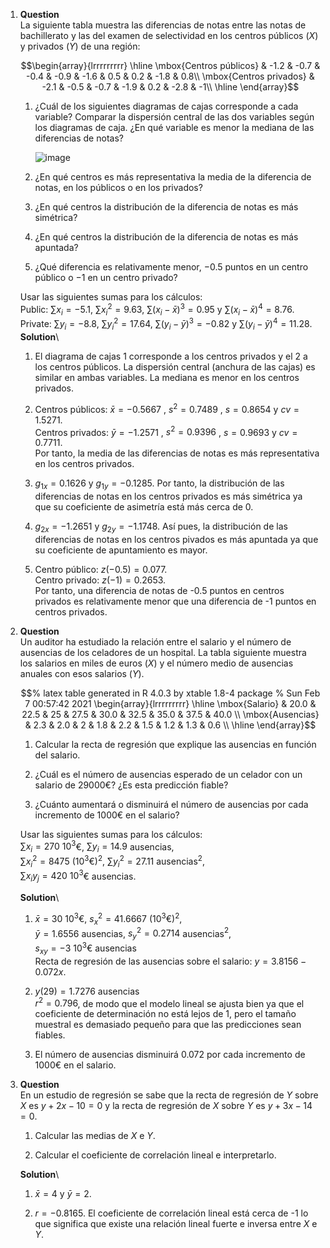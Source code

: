 1.  **Question**\
    La siguiente tabla muestra las diferencias de notas entre las notas
    de bachillerato y las del examen de selectividad en los centros
    públicos ($X$) y privados ($Y$) de una región:

    $$\begin{array}{lrrrrrrrrr}
      \hline
      \mbox{Centros públicos} & -1.2 & -0.7 & -0.4 & -0.9 & -1.6 & 0.5 & 0.2 & -1.8 & 0.8\\
      \mbox{Centros privados} & -2.1 & -0.5 & -0.7 & -1.9 & 0.2 & -2.8 & -1\\  
      \hline
      \end{array}$$

    1.  ¿Cuál de los siguientes diagramas de cajas corresponde a cada
        variable? Comparar la dispersión central de las dos variables
        según los diagramas de caja. ¿En qué variable es menor la
        mediana de las diferencias de notas?

        ![image](media/supplements1/exercise1/des-gen-16-boxplot-grades.svg)

    2.  ¿En qué centros es más representativa la media de la diferencia
        de notas, en los públicos o en los privados?

    3.  ¿En qué centros la distribución de la diferencia de notas es más
        simétrica?

    4.  ¿En qué centros la distribución de la diferencia de notas es más
        apuntada?

    5.  ¿Qué diferencia es relativamente menor, $-0.5$ puntos en un
        centro público o $-1$ en un centro privado?

    Usar las siguientes sumas para los cálculos:\
    Public: $\sum x_i=-5.1$, $\sum x_i^2=9.63$,
    $\sum (x_i-\bar x)^3=0.95$ y $\sum (x_i-\bar x)^4=8.76$.\
    Private: $\sum y_i=-8.8$, $\sum y_i^2=17.64$,
    $\sum (y_i-\bar y)^3=-0.82$ y $\sum (y_i-\bar y)^4=11.28$.\
    **Solution**\

    1.  El diagrama de cajas 1 corresponde a los centros privados y el 2
        a los centros públicos. La dispersión central (anchura de las
        cajas) es similar en ambas variables. La mediana es menor en los
        centros privados.

    2.  Centros públicos: $\bar x=-0.5667$ , $s^2=0.7489$ , $s=0.8654$ y
        $cv=1.5271$.\
        Centros privados: $\bar y=-1.2571$ , $s^2=0.9396$ , $s=0.9693$ y
        $cv=0.7711$.\
        Por tanto, la media de las diferencias de notas es más
        representativa en los centros privados.

    3.  $g_{1x}=0.1626$ y $g_{1y}=-0.1285$. Por tanto, la distribución
        de las diferencias de notas en los centros privados es más
        simétrica ya que su coeficiente de asimetría está más cerca
        de 0.

    4.  $g_{2x}=-1.2651$ y $g_{2y}=-1.1748$. Así pues, la distribución
        de las diferencias de notas en los centros pivados es más
        apuntada ya que su coeficiente de apuntamiento es mayor.

    5.  Centro público: $z(-0.5)=0.077$.\
        Centro privado: $z(-1)=0.2653$.\
        Por tanto, una diferencia de notas de -0.5 puntos en centros
        privados es relativamente menor que una diferencia de -1 puntos
        en centros privados.

2.  **Question**\
    Un auditor ha estudiado la relación entre el salario y el número de
    ausencias de los celadores de un hospital. La tabla siguiente
    muestra los salarios en miles de euros ($X$) y el número medio de
    ausencias anuales con esos salarios ($Y$).

    $$% latex table generated in R 4.0.3 by xtable 1.8-4 package
      % Sun Feb  7 00:57:42 2021
      \begin{array}{lrrrrrrrrr}
         \hline
      \mbox{Salario} & 20.0 & 22.5 & 25 & 27.5 & 30.0 & 32.5 & 35.0 & 37.5 & 40.0 \\ 
        \mbox{Ausencias} & 2.3 & 2.0 & 2 & 1.8 & 2.2 & 1.5 & 1.2 & 1.3 & 0.6 \\ 
         \hline
      \end{array}$$

    1.  Calcular la recta de regresión que explique las ausencias en
        función del salario.

    2.  ¿Cuál es el número de ausencias esperado de un celador con un
        salario de 29000€? ¿Es esta predicción fiable?

    3.  ¿Cuánto aumentará o disminuirá el número de ausencias por cada
        incremento de 1000€ en el salario?

    Usar las siguientes sumas para los cálculos:\
    $\sum x_i=270$ $10^3$€, $\sum y_i=14.9$ ausencias,\
    $\sum x_i^2=8475$ ($10^3$€)$^2$, $\sum y_i^2=27.11$ ausencias$^2$,\
    $\sum x_iy_j=420$ $10^3$€ ausencias.

    **Solution**\

    1.  $\bar x=30$ $10^3$€, $s_x^2=41.6667$ ($10^3$€)$^2$,\
        $\bar y=1.6556$ ausencias, $s_y^2=0.2714$ ausencias$^2$,\
        $s_{xy}=-3$ $10^3$€ ausencias\
        Recta de regresión de las ausencias sobre el salario:
        $y=3.8156   -0.072x$.

    2.  $y(29) = 1.7276$ ausencias\
        $r^2 = 0.796$, de modo que el modelo lineal se ajusta bien ya
        que el coeficiente de determinación no está lejos de 1, pero el
        tamaño muestral es demasiado pequeño para que las predicciones
        sean fiables.

    3.  El número de ausencias disminuirá 0.072 por cada incremento de
        1000€ en el salario.

3.  **Question**\
    En un estudio de regresión se sabe que la recta de regresión de $Y$
    sobre $X$ es $y+2x-10=0$ y la recta de regresión de $X$ sobre $Y$ es
    $y+3x-14=0$.

    1.  Calcular las medias de $X$ e $Y$.

    2.  Calcular el coeficiente de correlación lineal e interpretarlo.

    **Solution**\

    1.  $\bar x=4$ y $\bar y=2$.

    2.  $r=-0.8165$. El coeficiente de correlación lineal está cerca de
        -1 lo que significa que existe una relación lineal fuerte e
        inversa entre $X$ e $Y$.
